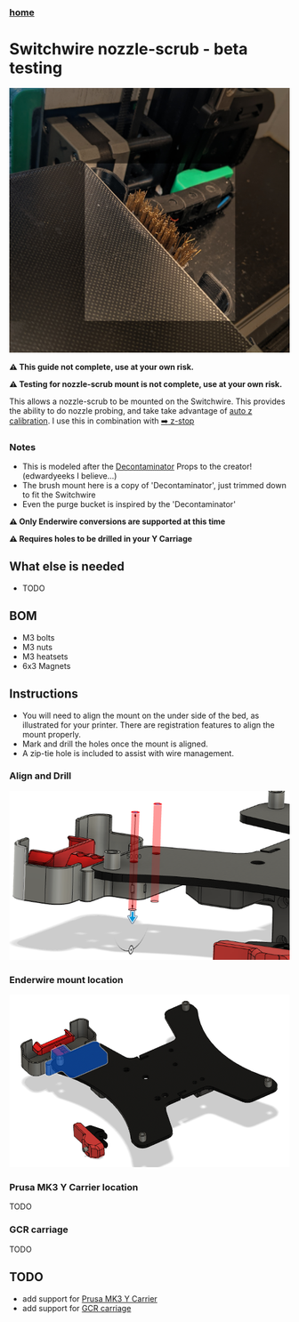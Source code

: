 ### [home](/README.md)

# Switchwire nozzle-scrub - beta testing
![](/images/nozzle-scrub.jpg)

**:warning: This guide not complete, use at your own risk.**

**:warning: Testing for nozzle-scrub mount is not complete, use at your own risk.**

This allows a nozzle-scrub to be mounted on the Switchwire. This provides the ability to do nozzle probing, and take take advantage of [auto z calibration](https://github.com/protoloft/klipper_z_calibration). I use this in combination with [:arrow_right: z-stop](/z-stop/)

### Notes
- This is modeled after the [Decontaminator](https://github.com/VoronDesign/VoronUsers/tree/master/abandoned_mods/printer_mods/edwardyeeks/Decontaminator_Purge_Bucket_%26_Nozzle_Scrubber) Props to the creator! (edwardyeeks I believe...)
- The brush mount here is a copy of 'Decontaminator', just trimmed down to fit the Switchwire
- Even the purge bucket is inspired by the 'Decontaminator'

**:warning: Only Enderwire conversions are supported at this time**

**:warning: Requires holes to be drilled in your Y Carriage**

## What else is needed
- TODO

## BOM
- M3 bolts
- M3 nuts
- M3 heatsets
- 6x3 Magnets

## Instructions
- You will need to align the mount on the under side of the bed, as illustrated for your printer. There are registration features to align the mount properly.
- Mark and drill the holes once the mount is aligned.
- A zip-tie hole is included to assist with wire management.

### Align and Drill
![](/nozzle-scrub/images/nozzle-scrub-ender-register-and-drill-example.PNG)

### Enderwire mount location
![](/nozzle-scrub/images/nozzle-scrub-ender-mount-location.PNG)

### Prusa MK3 Y Carrier location
TODO

### GCR carriage
TODO

## TODO
- add support for [Prusa MK3 Y Carrier](https://www.prusa3d.com/product/y-carriage-mk3-s/)
- add support for [GCR carriage](https://gulfcoast-robotics.com/products/modular-y-carriage-plate-upgrade-creality-ender-3-point-leveling)